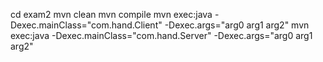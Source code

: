 cd exam2
mvn clean
mvn compile 
mvn exec:java -Dexec.mainClass="com.hand.Client" -Dexec.args="arg0 arg1 arg2"
mvn exec:java -Dexec.mainClass="com.hand.Server" -Dexec.args="arg0 arg1 arg2"